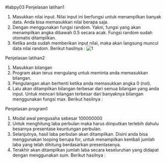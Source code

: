 #labpy03
Penjelasan latihan1
1. Masukkan nilai input. Nilai input ini berfungsi untuk menampilkan 
banyak data. Anda bisa memasukkan nilai berapa saja.
2. Dengan menggunakan fungsi random. Yakni, fungsi yang akan menampilkan 
angka dibawah 0.5 secara acak. Fungsi random sudah otomatis ditampilkan. 
3. Ketika anda sudah memberikan input nilai, maka akan langsung muncul 
data nilai random.
Berikut hasilnya :
![1](https://user-images.githubusercontent.com/45660967/53214993-47839e80-3681-11e9-8206-350952db4110.jpg)

Penjelasan latihan2
1. Masukkan bilangan
2. Program akan terus mengulang untuk meminta anda memasukkan bilangan.
3. Pengulangan akan berhenti ketika anda memasukkan angka 0 (nol).
4. Lalu akan ditampilkan bilangan terbesar dari semua bilangan yang anda 
input. Untuk mencari bilangan terbesar dari banyaknya bilangan 
menggunakan fungsi max.
Berikut hasilnya :


Penjelasan program1 
1. Modal awal pengusaha sebesar 100000000
2. Untuk menghitung laba perbulan maka harus diinputkan terlebih dahulu 
besarnya presentase keuntungan perbulan.
3. Selanjutnya, hasil laba perbulan akan ditampilkan. Disini anda bisa 
menggunakan looping berupa for, untuk menampilkan kembali jumlah laba 
yang telah dihitung berdasarkan presentasenya.
4. Terakhir akan ditampilkan jumlah laba secara keseluruhan yang didapat 
dengan menggunakan sum.
Berikut hasilnya :
